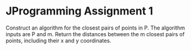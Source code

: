 # JProgramming Assignment 1

Construct an algorithm for the closest pairs of points in P. The algorithm inputs are P and m. 
Return the distances between the m closest pairs of points, including their x and y coordinates.
